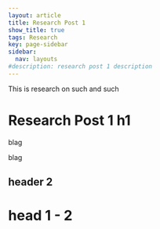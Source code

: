 ```yaml
---
layout: article
title: Research Post 1
show_title: true
tags: Research
key: page-sidebar
sidebar:
  nav: layouts
#description: research post 1 description
---
```



This is research on such and such

<!--more-->
# Research Post 1 h1
blag


blag

## header 2


# head 1 - 2
